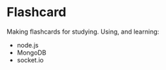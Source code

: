 Flashcard
=========
Making flashcards for studying.
Using, and learning:
- node.js
- MongoDB
- socket.io

